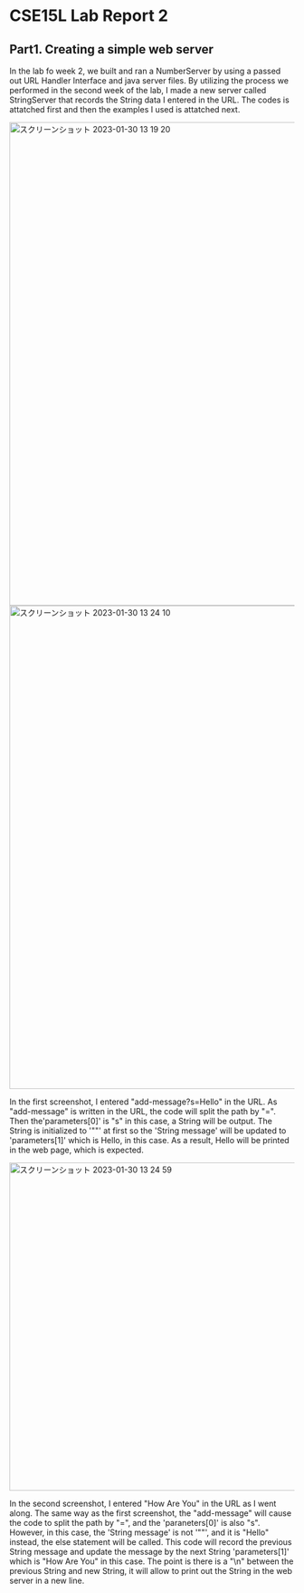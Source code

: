 # CSE15L Lab Report 2

## Part1. Creating a simple web server

In the lab fo week 2, we built and ran a NumberServer by using a passed out URL Handler Interface and java server files. By utilizing the process we performed in the second week of the lab, I made a new server called StringServer that records the String data I entered in the URL. The codes is attatched first and then the examples I used is attatched next.

<img width="853" alt="スクリーンショット 2023-01-30 13 19 20" src="https://user-images.githubusercontent.com/122579654/215600056-7da2a72f-3229-4268-bafe-a806afebb413.png">

<img width="853" alt="スクリーンショット 2023-01-30 13 24 10" src="https://user-images.githubusercontent.com/122579654/215600283-e21faed0-74d3-4ec7-bebc-35307f9c7b8a.png">

In the first screenshot, I entered "add-message?s=Hello" in the URL. As "add-message" is written in the URL, the code will split the path by "=". Then the'parameters[0]' is "s" in this case, a String will be output. The String is initialized to '""' at first so the 'String message' will be updated to 'parameters[1]' which is Hello, in this case. As a result, Hello will be printed in the web page, which is expected.

<img width="579" alt="スクリーンショット 2023-01-30 13 24 59" src="https://user-images.githubusercontent.com/122579654/215603256-26ff78e8-d1b9-42a8-ba52-5ddf94d792fc.png">


In the second screenshot, I entered "How Are You" in the URL as I went along. The same way as the first screenshot, the "add-message" will cause the code to split the path by "=", and the 'paraneters[0]' is also "s". However, in this case, the 'String message' is not '""', and it is "Hello" instead, the else statement will be called. This code will record the previous String message and update the message by the next String 'parameters[1]' which is "How Are You" in this case. The point is there is a "\n" between the previous String and new String, it will allow to print out the String in the web server in a new line.


